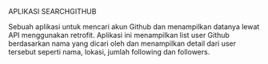 APLIKASI SEARCHGITHUB


Sebuah aplikasi untuk mencari akun Github dan menampilkan datanya lewat API menggunakan retrofit. Aplikasi ini menampilkan list user Github berdasarkan nama yang dicari oleh
dan menampilkan detail dari user tersebut seperti nama, lokasi, jumlah following dan followers.
